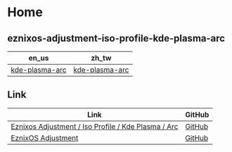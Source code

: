

# Home


## eznixos-adjustment-iso-profile-kde-plasma-arc

| en_us | zh_tw |
| --- | --- |
| [kde-plasma-arc](https://github.com/samwhelp/eznixos-adjustment-iso-profile-kde-plasma-arc/tree/main/debian-12/locale/en_us/eznixos-adjustment-kde-plasma) | [kde-plasma-arc](https://github.com/samwhelp/eznixos-adjustment-iso-profile-kde-plasma-arc/tree/main/debian-12/locale/zh_tw/eznixos-adjustment-kde-plasma) |


## Link

| Link | GitHub |
| ---- | ------ |
| [Eznixos Adjustment / Iso Profile / Kde Plasma / Arc](https://samwhelp.github.io/eznixos-adjustment-iso-profile-kde-plasma-arc/) | [GitHub](https://github.com/samwhelp/eznixos-adjustment-iso-profile-kde-plasma-arc) |
| [EznixOS Adjustment](https://samwhelp.github.io/eznixos-adjustment/) | [GitHub](https://github.com/samwhelp/eznixos-adjustment) |

